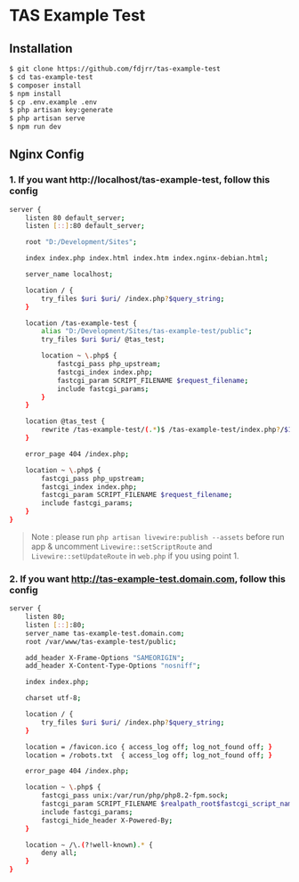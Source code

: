 # TAS Example Test

## Installation

```bash
$ git clone https://github.com/fdjrr/tas-example-test
$ cd tas-example-test
$ composer install
$ npm install
$ cp .env.example .env
$ php artisan key:generate
$ php artisan serve
$ npm run dev
```

## Nginx Config

### 1. If you want http://localhost/tas-example-test, follow this config

```bash
server {
    listen 80 default_server;
    listen [::]:80 default_server;

    root "D:/Development/Sites";

    index index.php index.html index.htm index.nginx-debian.html;

    server_name localhost;

    location / {
        try_files $uri $uri/ /index.php?$query_string;
    }

    location /tas-example-test {
        alias "D:/Development/Sites/tas-example-test/public";
        try_files $uri $uri/ @tas_test;

        location ~ \.php$ {
            fastcgi_pass php_upstream;
            fastcgi_index index.php;
            fastcgi_param SCRIPT_FILENAME $request_filename;
            include fastcgi_params;
        }
    }

    location @tas_test {
        rewrite /tas-example-test/(.*)$ /tas-example-test/index.php?/$1 last;
    }

    error_page 404 /index.php;

    location ~ \.php$ {
        fastcgi_pass php_upstream;
        fastcgi_index index.php;
        fastcgi_param SCRIPT_FILENAME $request_filename;
        include fastcgi_params;
    }
}
```

> Note : please run `php artisan livewire:publish --assets` before run app & uncomment `Livewire::setScriptRoute` and `Livewire::setUpdateRoute` in `web.php` if you using point 1.

### 2. If you want http://tas-example-test.domain.com, follow this config

```bash
server {
    listen 80;
    listen [::]:80;
    server_name tas-example-test.domain.com;
    root /var/www/tas-example-test/public;

    add_header X-Frame-Options "SAMEORIGIN";
    add_header X-Content-Type-Options "nosniff";

    index index.php;

    charset utf-8;

    location / {
        try_files $uri $uri/ /index.php?$query_string;
    }

    location = /favicon.ico { access_log off; log_not_found off; }
    location = /robots.txt  { access_log off; log_not_found off; }

    error_page 404 /index.php;

    location ~ \.php$ {
        fastcgi_pass unix:/var/run/php/php8.2-fpm.sock;
        fastcgi_param SCRIPT_FILENAME $realpath_root$fastcgi_script_name;
        include fastcgi_params;
        fastcgi_hide_header X-Powered-By;
    }

    location ~ /\.(?!well-known).* {
        deny all;
    }
}
```
